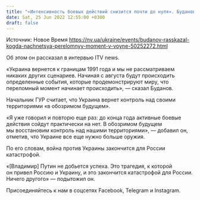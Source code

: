 ```yaml
---
title: "«Интенсивность боевых действий снизится почти до нуля». Буданов рассказал, когда начнется переломный момент в войне"
date: Sat, 25 Jun 2022 12:55:00 +0300
draft: false
---
```

Источник: Новое Время https://nv.ua/ukraine/events/budanov-rasskazal-kogda-nachnetsya-perelomnyy-moment-v-voyne-50252272.html


Об этом он рассказал в интервью ITV news.

«Украина вернется к границам 1991 года и мы не рассматриваем никаких других сценариев. Начиная с августа будут происходить определенные события, которые продемонстрируют миру, что переломный момент начинает происходить», — сказал Буданов.

Начальник ГУР считает, что Украина вернет контроль над своими территориями «в обозримом будущем».

«Я уже говорил и повторю еще раз: до конца года активные боевые действия сойдут практически на нет. В обозримом будущем мы восстановим контроль над нашими территориями», — добавил он, отметив, что Украине все еще нужно больше оружия.

По его словам, война против Украины закончится для России катастрофой.

«[Владимир] Путин не добьется успеха. Это трагедия, к которой он привел Россию и Украину, и это закончится катастрофой для России. Ничего другого» — подытожил он.

Присоединяйтесь к нам в соцсетях Facebook, Telegram и Instagram.
